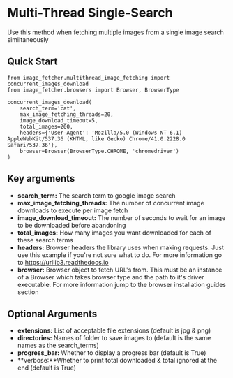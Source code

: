 # Multi-Thread Single-Search
Use this method when fetching multiple images from a single image search similtaneously

## Quick Start
```
from image_fetcher.multithread_image_fetching import concurrent_images_download
from image_fetcher.browsers import Browser, BrowserType

concurrent_images_download(
    search_term='cat', 
    max_image_fetching_threads=20,
    image_download_timeout=5,
    total_images=200, 
    headers={'User-Agent': 'Mozilla/5.0 (Windows NT 6.1) AppleWebKit/537.36 (KHTML, like Gecko) Chrome/41.0.2228.0 Safari/537.36'},
    browser=Browser(BrowserType.CHROME, 'chromedriver')
)
```

## Key arguments
* **search_term:** The search term to google image search
* **max_image_fetching_threads:** The number of concurrent image downloads to execute per image fetch
* **image_download_timeout:** The number of seconds to wait for an image to be downloaded before abandoning
* **total_images:** How many images you want downloaded for each of these search terms
* **headers:** Browser headers the library uses when making requests. Just use this example if you're not sure what to do. For more information go to https://urllib3.readthedocs.io
* **browser:** Browser object to fetch URL's from. This must be an instance of a Browser which takes browser type and the path to it's driver executable. For more information jump to the browser installation guides section

## Optional Arguments
* **extensions:** List of acceptable file extensions (default is jpg & png)
* **directories:** Names of folder to save images to (default is the same names as the search_terms)
* **progress_bar:** Whether to display a progress bar (default is True)
* **verbose:**Whether to print total downloaded & total ignored at the end (default is True)